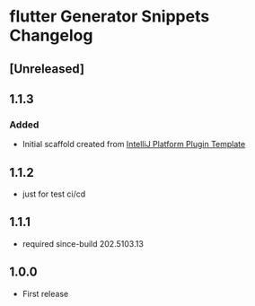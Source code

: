<!-- Keep a Changelog guide -> https://keepachangelog.com -->

# flutter Generator Snippets Changelog

## [Unreleased]
## 1.1.3
### Added
- Initial scaffold created from [IntelliJ Platform Plugin Template](https://github.com/JetBrains/intellij-platform-plugin-template)

## 1.1.2

- just for test ci/cd

## 1.1.1

- required since-build 202.5103.13<br>

## 1.0.0

- First release
